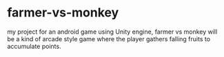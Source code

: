 # farmer-vs-monkey
my project for an android game using Unity engine, farmer vs monkey will be a kind of arcade style game where the player gathers falling fruits to accumulate points.
